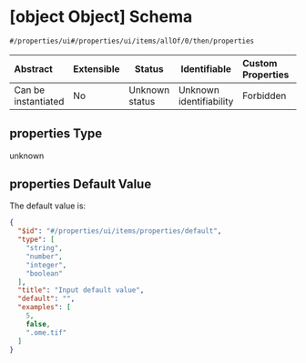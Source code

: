 # \[object Object] Schema

```txt
#/properties/ui#/properties/ui/items/allOf/0/then/properties
```




| Abstract            | Extensible | Status         | Identifiable            | Custom Properties | Additional Properties | Access Restrictions | Defined In                                                            |
| :------------------ | ---------- | -------------- | ----------------------- | :---------------- | --------------------- | ------------------- | --------------------------------------------------------------------- |
| Can be instantiated | No         | Unknown status | Unknown identifiability | Forbidden         | Allowed               | none                | [manifest.schema.json\*](manifest.schema.json "open original schema") |

## properties Type

unknown

## properties Default Value

The default value is:

```json
{
  "$id": "#/properties/ui/items/properties/default",
  "type": [
    "string",
    "number",
    "integer",
    "boolean"
  ],
  "title": "Input default value",
  "default": "",
  "examples": [
    5,
    false,
    ".ome.tif"
  ]
}
```
